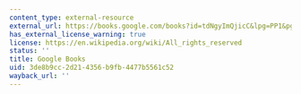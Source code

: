 ```yaml
---
content_type: external-resource
external_url: https://books.google.com/books?id=tdNgyImQjicC&lpg=PP1&pg=PA15#v=onepage&q&f=false
has_external_license_warning: true
license: https://en.wikipedia.org/wiki/All_rights_reserved
status: ''
title: Google Books
uid: 3de8b9cc-2d21-4356-b9fb-4477b5561c52
wayback_url: ''
---
```

